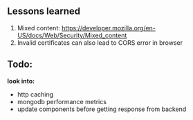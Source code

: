 ## Lessons learned

1. Mixed content: https://developer.mozilla.org/en-US/docs/Web/Security/Mixed_content
2. Invalid certificates can also lead to CORS error in browser

## Todo:

**look into:**
- http caching
- mongodb performance metrics
- update components before getting response from backend

